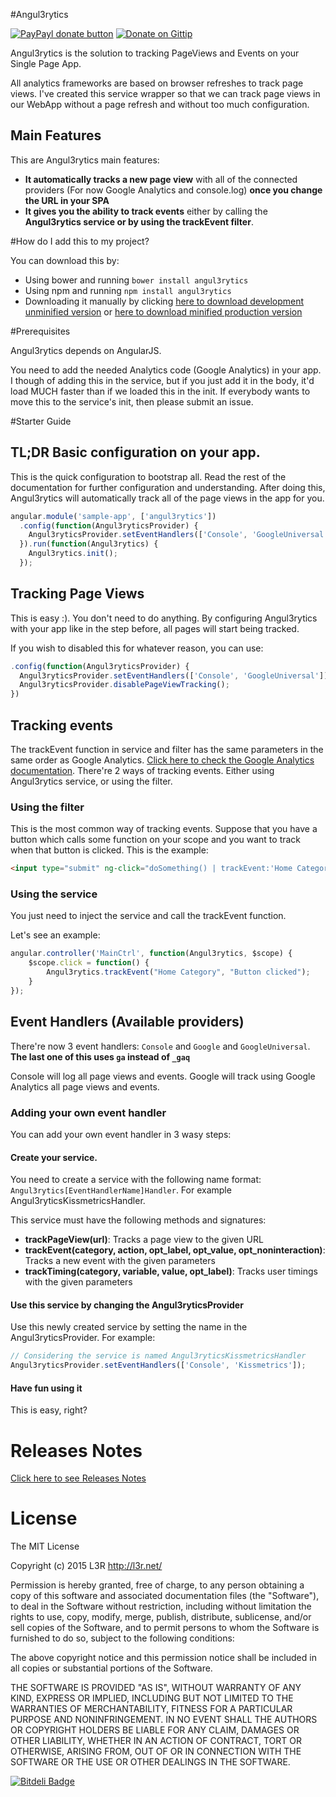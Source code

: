 #Angul3rytics

[![PayPayl donate button](http://img.shields.io/paypal/donate.png?color=yellow)](https://www.paypal.com/cgi-bin/webscr?cmd=_donations&business=martin%40gon%2eto&lc=US&item_name=Martin%20Gontovnikas&currency_code=USD&bn=PP%2dDonationsBF%3abtn_donateCC_LG%2egif%3aNonHosted "Donate once-off to this project using Paypal")
[![Donate on Gittip](http://badgr.co/gittip/mgonto.png)](https://www.gittip.com/mgonto/)


Angul3rytics is the solution to tracking PageViews and Events on your Single Page App. 

All analytics frameworks are based on browser refreshes to track page views. I've created this service wrapper so that we can track page views in our WebApp without a page refresh and without too much configuration.

## Main Features
This are Angul3rytics main features:

* **It automatically tracks a new page view** with all of the connected providers (For now Google Analytics and console.log) **once you change the URL in your SPA**
* **It gives you the ability to track events** either by calling the **Angul3rytics service or by using the trackEvent filter**.

#How do I add this to my project?

You can download this by:

* Using bower and running `bower install angul3rytics`
* Using npm and running `npm install angul3rytics`
* Downloading it manually by clicking [here to download development unminified version](https://raw.github.com/mgonto/angul3rytics/master/dist/angul3rytics.js) or [here to download minified production version](https://raw.github.com/mgonto/angul3rytics/master/dist/angul3rytics.min.js)

#Prerequisites

Angul3rytics depends on AngularJS.

You need to add the needed Analytics code (Google Analytics) in your app. I though of adding this in the service, but if you just add it in the body, it'd load MUCH faster than if we loaded this in the init. If everybody wants to move this to the service's init, then please submit an issue.

#Starter Guide

## TL;DR Basic configuration on your app.
This is the quick configuration to bootstrap all. Read the rest of the documentation for further configuration and understanding. After doing this, Angul3rytics will automatically track all of the page views in the app for you. 

````javascript
angular.module('sample-app', ['angul3rytics'])
  .config(function(Angul3ryticsProvider) {
    Angul3ryticsProvider.setEventHandlers(['Console', 'GoogleUniversal']);
  }).run(function(Angul3rytics) {
    Angul3rytics.init();
  });
````

## Tracking Page Views
This is easy :). You don't need to do anything. By configuring Angul3rytics with your app like in the step before, all pages will start being tracked.

If you wish to disabled this for whatever reason, you can use:

```javascript
.config(function(Angul3ryticsProvider) {
  Angul3ryticsProvider.setEventHandlers(['Console', 'GoogleUniversal']);
  Angul3ryticsProvider.disablePageViewTracking();
})
```

## Tracking events
The trackEvent function in service and filter has the same parameters in the same order as Google Analytics. [Click here to check the Google Analytics documentation](https://developers.google.com/analytics/devguides/collection/gajs/eventTrackerGuide).
There're 2 ways of tracking events. Either using Angul3rytics service, or using the filter.

### Using the filter
This is the most common way of tracking events. Suppose that you have a button which calls some function on your scope and you want to track when that button is clicked. This is the example:

````html
<input type="submit" ng-click="doSomething() | trackEvent:'Home Category':'Button clicked'" />
````

### Using the service
You just need to inject the service and call the trackEvent function.

Let's see an example:

````javascript
angular.controller('MainCtrl', function(Angul3rytics, $scope) {
    $scope.click = function() {
        Angul3rytics.trackEvent("Home Category", "Button clicked");
    }
});
````

## Event Handlers (Available providers)

There're now 3 event handlers: `Console` and `Google` and `GoogleUniversal`. **The last one of this uses `ga` instead of `_gaq`**

Console will log all page views and events.
Google will track using Google Analytics all page views and events.

### Adding your own event handler

You can add your own event handler in 3 wasy steps:

#### Create your service.

You need to create a service with the following name format: `Angul3rytics[EventHandlerName]Handler`. For example Angul3ryticsKissmetricsHandler.

This service must have the following methods and signatures:

* **trackPageView(url)**: Tracks a page view to the given URL
* **trackEvent(category, action, opt_label, opt_value, opt_noninteraction)**: Tracks a new event with the given parameters
* **trackTiming(category, variable, value, opt_label)**: Tracks user timings with the given parameters

#### Use this service by changing the Angul3ryticsProvider
Use this newly created service by setting the name in the Angul3ryticsProvider.
For example:

````javascript
// Considering the service is named Angul3ryticsKissmetricsHandler
Angul3ryticsProvider.setEventHandlers(['Console', 'Kissmetrics']);
````

#### Have fun using it
This is easy, right?

# Releases Notes

[Click here to see Releases Notes](https://github.com/l3r/angul3rytics/blob/master/CHANGELOG.md)

# License

The MIT License

Copyright (c) 2015 L3R http://l3r.net/

Permission is hereby granted, free of charge, to any person obtaining a copy of this software and associated documentation files (the "Software"), to deal in the Software without restriction, including without limitation the rights to use, copy, modify, merge, publish, distribute, sublicense, and/or sell copies of the Software, and to permit persons to whom the Software is furnished to do so, subject to the following conditions:

The above copyright notice and this permission notice shall be included in all copies or substantial portions of the Software.

THE SOFTWARE IS PROVIDED "AS IS", WITHOUT WARRANTY OF ANY KIND, EXPRESS OR IMPLIED, INCLUDING BUT NOT LIMITED TO THE WARRANTIES OF MERCHANTABILITY, FITNESS FOR A PARTICULAR PURPOSE AND NONINFRINGEMENT. IN NO EVENT SHALL THE AUTHORS OR COPYRIGHT HOLDERS BE LIABLE FOR ANY CLAIM, DAMAGES OR OTHER LIABILITY, WHETHER IN AN ACTION OF CONTRACT, TORT OR OTHERWISE, ARISING FROM, OUT OF OR IN CONNECTION WITH THE SOFTWARE OR THE USE OR OTHER DEALINGS IN THE SOFTWARE.






[![Bitdeli Badge](https://d2weczhvl823v0.cloudfront.net/mgonto/angul3rytics/trend.png)](https://bitdeli.com/free "Bitdeli Badge")

